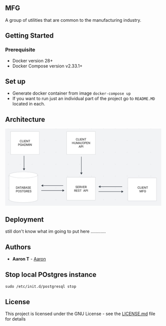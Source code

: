 ## MFG

A group of utilities that are common to the manufacturing industry.

## Getting Started

### Prerequisite

- Docker version 28+
- Docker Compose version v2.33.1+

## Set up

- Generate docker container from image `docker-compose up`
- If you want to run just an individual part of the project go to `README.MD` located in each.

## Architecture

![high level overview](architecture.png)

## Deployment

still don't know what im going to put here ............

## Authors

- **Aaron T** - [Aaron](https://github.com/Mental-Block)

## Stop local POstgres instance

```
sudo /etc/init.d/postgresql stop
```

## License

This project is licensed under the GNU License - see the [LICENSE.md](LICENSE.md) file for details
